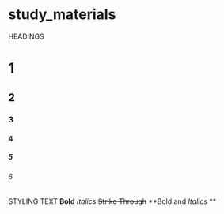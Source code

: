 # study_materials

HEADINGS
# 1
## 2
### 3
#### 4
##### 5
###### 6

STYLING TEXT
**Bold**
*Italics*
~~Strike Through~~
**Bold and _Italics_ **
